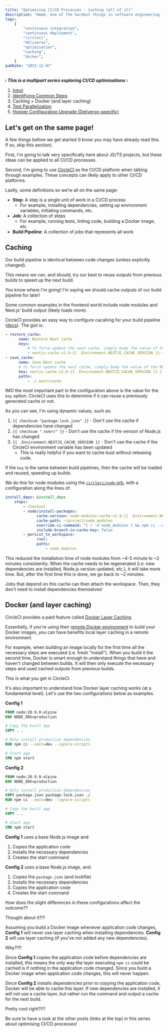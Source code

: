 ```yaml
---
title: "Optimising CI/CD Processes - Caching (all of it)"
description: "Hmmm, one of the hardest things in software engineering (other than naming things)"
tags:
    [
        "continuous integration",
        "continuous deployment",
        "circleci",
        "deliveroo",
        "optimisation",
        "caching",
        "docker",
    ]
pubDate: "2023-12-07"
---
```


ℹ️ **_This is a multipart series exploring CI/CD optimisations_** ℹ️

1. [Intro!](./optimising-ci-cd-processes.md)
2. [Identifying Common Steps](./optimising-ci-cd-identifying-common-steps.md)
3. Caching + Docker (and layer caching)
4. [Test Parallelization](./optimising-ci-cd-test-parallelization.md)
5. [Hopper Configuration Upgrade (Deliveroo-specific)](./optimising-ci-cd-hopper-upgrades.md)

## Let's get on the same page!

A few things before we get started (I know you may have already read this. If so, skip this section).

First, I'm going to talk very specifically here about JS/TS projects, but these ideas can be applied to all CI/CD
processes.

Second, I'm going to use [CircleCI](https://circleci.com/) as the CI/CD platform when talking through examples. These
concepts can likely apply to other CI/CD platforms.

Lastly, some definitions so we’re all on the same page:

-   **Step**: A step is a single unit of work in a CI/CD process
    -   For example, installing dependencies, setting up environment variables, initiating commands, etc.
-   **Job**: A collection of steps
    -   For example, running tests, linting code, building a Docker image, etc.
-   **Build Pipeline**: A collection of _jobs_ that represents all work

## Caching

Our build pipeline is identical between code changes (unless explicitly changed).

This means we can, and should, try our best to reuse outputs from previous builds to speed up the next build.

You know where I'm going! I'm saying we should cache outputs of our build pipeline for later!

Some common examples in the frontend world include node modules and Next.js' build output (likely loads more).

CircleCI provides an easy way to configure cacahing for your build pipeline ([docs](https://circleci.com/docs/caching/#basic-example-of-dependency-caching)). The gist is:

```yaml
- restore_cache:
      name: Restore Next cache
      keys:
          # To force update the next cache, simply bump the value of the NEXTJS_CACHE_VERSION in CircleCI and re-run your build
          - nextjs-cache-v1.0-{{ .Environment.NEXTJS_CACHE_VERSION }}-{{ checksum "package-lock.json" }}-{{ checksum ".nvmrc" }}
- save_cache:
      name: Save Next cache
      # To force update the next cache, simply bump the value of the NEXTJS_CACHE_VERSION in CircleCI and re-run your build
      key: nextjs-cache-v1.0-{{ .Environment.NEXTJS_CACHE_VERSION }}-{{ checksum "package-lock.json" }}-{{ checksum ".nvmrc" }}
      paths:
          - ./.next/cache
```

IMO the most important part in the configuration above is the value for the `key` option. CircleCI uses this to determine if it can
reuse a previously generated cache or not.

As you can see, I'm using dynamic values, such as:

1. `{{ checksum "package-lock.json" }}` - Don't use the cache if dependencies have changed
2. `{{ checksum ".nvmrc" }}` - Don't use the cache if the version of Node.js has changed
3. `{{ .Environment.NEXTJS_CACHE_VERSION }}` - Don't use the cache if the CircleCI environment variable has been updated
    - This is really helpful if you want to cache bust without releasing code.

If the `key` is the same between build pipelines, then the cache will be loaded and reused, speeding up builds.

We do this for node modules using the [`circleci/node` orb](https://circleci.com/developer/orbs/orb/circleci/node), with
a configuration along the lines of:

```yaml
install_deps: &install_deps
    steps:
        - checkout
        - node/install-packages:
              cache-version: node-modules-cache-v1.0-{{ .Environment.NODE_MODULES_CACHE_VERSION }}-{{ checksum "package-lock.json" }}-{{ checksum ".nvmrc" }}
              cache-path: ~/project/node_modules
              override-ci-command: "[ ! -d node_modules ] && npm ci --no-fund --no-audit || echo 'Using cached node_modules directory'"
              include-branch-in-cache-key: false
        - persist_to_workspace:
              root: .
              paths:
                  - node_modules
```

This reduced the installation time of node modules from ~4-5 minute to ~2 minutes consistently. When the cache needs to
be regenerated (i.e. new dependencies are installed, Node.js version updated, etc.), it will take more time. But, after
the first time this is done, we go back to ~2 minutes.

Jobs that depend on this cache can then attach the workspace. Then, they don't need to install dependencies themselves!

## Docker (and layer caching)

CircleCI provides a paid feature called [Docker Layer Caching](https://circleci.com/docs/docker-layer-caching/).

Essentially, if you're using their [remote Docker environment](https://circleci.com/docs/building-docker-images/) to
build your Docker images, you can have benefits local layer caching in a remote environment.

For example, when building an image locally for the first time all the necessary steps are executed (i.e. fresh "install").
When you build it the second time, Docker is smart enough to understand things that have and haven't changed between builds.
It will then only execute the necessary steps and used cached outputs from previous builds.

This is what you get in CircleCI.

It's also important to understand how Docker layer caching works (at a fundamental level). Let's use the two configurations
below as examples.

**Config 1**

```dockerfile
FROM node:20.9.0-alpine
ENV NODE_ENV=production

# Copy the built app
COPY . .

# Only install production dependencies
RUN npm ci --omit=dev --ignore-scripts

# Start app
CMD npm start
```

**Config 2**

```dockerfile
FROM node:20.9.0-alpine
ENV NODE_ENV=production

# Only install production dependencies
COPY package.json package-lock.json ./
RUN npm ci --omit=dev --ignore-scripts

# Copy the built app
COPY . .

# Start app
CMD npm start
```

**Config 1** uses a base Node.js image and:

1. Copies the application code
2. Installs the necessary dependencies
3. Creates the start command

**Config 2** uses a base Node.js image, and:

1. Copies the `package.json` (and lockfile)
2. Installs the necessary dependencies
3. Copies the application code
4. Creates the start command

How does the slight differences in these configurations affect the outcome??

Thought about it?!?

Assuming you build a Docker image whenever application code changes, **Config 1** will never use layer caching when
installing dependencies. **Config 2** will use layer caching (if you've not added any new dependencies).

Why?!?!

Since **Config 1** copies the application code before dependencies are installed, this means the only way the layer
executing `npm ci` could be cached is if nothing in the application code changed. Since you build a Docker image when
application code changes, this will never happen.

Since **Config 2** installs dependencies prior to copying the application code, Docker will be able to cache this layer.
If new dependencies are installed, it will not use a cache layer, but rather run the command and output a cache for
the next build.

Pretty cool right?!!?

Be sure to have a look at the other posts (links at the top) in this series about optimising CI/CD processes!
